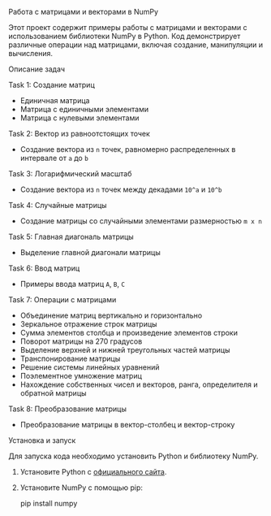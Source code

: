 Работа с матрицами и векторами в NumPy

Этот проект содержит примеры работы с матрицами и векторами с использованием библиотеки NumPy в Python. Код демонстрирует различные операции над матрицами, включая создание, манипуляции и вычисления.

 Описание задач

Task 1: Создание матриц
- Единичная матрица
- Матрица с единичными элементами
- Матрица с нулевыми элементами

Task 2: Вектор из равноотстоящих точек
- Создание вектора из `n` точек, равномерно распределенных в интервале от `a` до `b`

Task 3: Логарифмический масштаб
- Создание вектора из `n` точек между декадами `10^a` и `10^b`

Task 4: Случайные матрицы
- Создание матрицы со случайными элементами размерностью `m x n`

 Task 5: Главная диагональ матрицы
- Выделение главной диагонали матрицы

Task 6: Ввод матриц
- Примеры ввода матриц `A`, `B`, `C`

 Task 7: Операции с матрицами
- Объединение матриц вертикально и горизонтально
- Зеркальное отражение строк матрицы
- Сумма элементов столбца и произведение элементов строки
- Поворот матрицы на 270 градусов
- Выделение верхней и нижней треугольных частей матрицы
- Транспонирование матрицы
- Решение системы линейных уравнений
- Поэлементное умножение матриц
- Нахождение собственных чисел и векторов, ранга, определителя и обратной матрицы

Task 8: Преобразование матрицы
- Преобразование матрицы в вектор-столбец и вектор-строку

 Установка и запуск

Для запуска кода необходимо установить Python и библиотеку NumPy.

1. Установите Python с [официального сайта](https://www.python.org/downloads/).
2. Установите NumPy с помощью pip:

   pip install numpy
